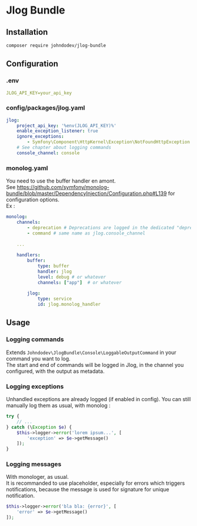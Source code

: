 # Jlog Bundle

## Installation

```bash
composer require johndodev/jlog-bundle
```

## Configuration

### .env
```yaml
JLOG_API_KEY=your_api_key
```

### config/packages/jlog.yaml
```yaml
jlog:
    project_api_key: '%env(JLOG_API_KEY)%'
    enable_exception_listener: true
    ignore_exceptions:
        - Symfony\Component\HttpKernel\Exception\NotFoundHttpException
    # See chapter about logging commands
    console_channel: console
```

### monolog.yaml
You need to use the buffer handler en amont.  
See https://github.com/symfony/monolog-bundle/blob/master/DependencyInjection/Configuration.php#L139
for configuration options.  
Ex :
```yaml
monolog:
    channels:
        - deprecation # Deprecations are logged in the dedicated "deprecation" channel when it exists
        - command # same name as jlog.console_channel
    
    ...
    
    handlers:
        buffer:
            type: buffer
            handler: jlog
            level: debug # or whatever
            channels: ["app"]  # or whatever
            
        jlog:
            type: service
            id: jlog.monolog_handler
```

## Usage

### Logging commands
Extends `Johndodev\JlogBundle\Console\LoggableOutputCommand` in your command you want to log.  
The start and end of commands will be logged in Jlog, in the channel you configured, with the output as metadata.

### Logging exceptions
Unhandled exceptions are already logged (if enabled in config).
You can still manually log them as usual, with monolog : 
```php
try {
    // ...
} catch (\Exception $e) {
    $this->logger->error('lorem ipsum...', [
        'exception' => $e->getMessage()
    ]);
}
```
### Logging messages
With monologer, as usual.  
It is recommanded to use placeholder, especially for errors which triggers notifications, because the message is used for signature for unique notification.
    
```php
$this->logger->error('bla bla: {error}', [
    'error' => $e->getMessage()
]);
```
